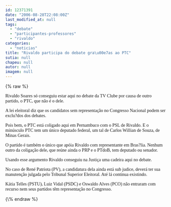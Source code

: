 ```yaml
---
id: 12371391
date: "2006-08-28T22:08:00Z"
last_modified_at: null
tags:
  - "debate"
  - "participantes-professores"
  - "rivaldo"
categories:
  - "noticias"
title: "Rivaldo participa do debate gra\u00e7as ao PTC"
sutia: null
chapeu: null
autor: null
imagem: null
---
```

{\% raw %}
<p><P><FONT face=Verdana>Rivaldo Soares só conseguiu estar aqui no debate da TV Clube por causa de outro partido, o PTC, que não é o dele.</FONT></P></p>
<p><P><FONT face=Verdana>A lei eleitoral diz que os candidatos sem representação no Congresso Nacional podem ser exclu?dos dos debates.</FONT></P></p>
<p><P><FONT face=Verdana>Pois bem, o PTC está coligado aqui em Pernambuco com o PSL de Rivaldo. E o minúsculo PTC tem um único deputado federal, um tal de Carlos Willian de Souza, de Minas Gerais. </FONT></P></p>
<p><P><FONT face=Verdana>O partido é também o único que apóia Rivaldo com representante em Bras?lia. Nenhum outro da coligação dele, que reúne ainda o PRP e o PTdoB, tem deputado ou senador.</FONT></P></p>
<p><P><FONT face=Verdana>Usando esse argumento Rivaldo conseguiu na Justiça uma cadeira aqui no debate.</FONT></P></p>
<p><P><FONT face=Verdana>No caso de René Patriota (PV), a candidatura dela ainda está sub judice, deverá ter sua manutenção julgada pelo Tribunal Superior Eleitoral. Até lá continua existindo.</FONT></P></p>
<p><P><FONT face=Verdana>Kátia Telles (PSTU), Luiz Vidal (PSDC) e Oswaldo Alves (PCO) não entraram com recurso nem seus partidos têm representação no Congresso.</FONT></P> </p>
{\% endraw %}